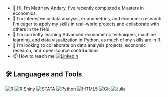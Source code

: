 - 👋 Hi, I’m Matthew Andary, i've recently completed a Masters in economics. 
- 👀 I’m interested in data analysis, econometrics, and economic research. I'm eager to apply my skills in real-world projects and collaborate with others in the field.
- 🌱 I’m currently learning Advanced econometric techniques, machine learning, and data visualization in Python, as much of my skills are in R.
- 💞️ I’m looking to collaborate on data analysis projects, economic research, and open-source contributions
- 📫 How to reach me [![LinkedIn](https://img.shields.io/badge/LinkedIn-blue?style=flat&logo=linkedin)](https://www.linkedin.com/in/matthewandary)


## 🛠️ Languages and Tools
![R](https://img.shields.io/badge/-R-276DC3?style=flat&logo=r&logoColor=white)
![R Shiny](https://img.shields.io/badge/-R%20Shiny-276DC3?style=flat&logo=r&logoColor=white)
![STATA](https://img.shields.io/badge/-STATA-1E90FF?style=flat&logo=stata&logoColor=white)
![Python](https://img.shields.io/badge/-Python-3776AB?style=flat&logo=python&logoColor=white)
![HTML5](https://img.shields.io/badge/-HTML5-black?style=flat&logo=html5)
![Git](https://img.shields.io/badge/-Git-black?style=flat&logo=git)
![Julia](https://img.shields.io/badge/-Julia-9558B2?style=flat&logo=julia&logoColor=white)




<!---
MatthewAndary/MatthewAndary is a ✨ special ✨ repository because its `README.md` (this file) appears on your GitHub profile.
You can click the Preview link to take a look at your changes.
--->
